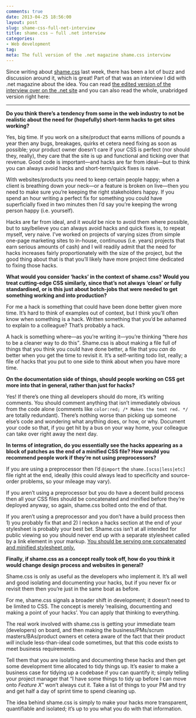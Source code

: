 ```yaml
---
comments: true
date: 2013-04-25 18:56:00
layout: post
slug: shame-css-full-net-interview
title: shame.css – full .net interview
categories:
- Web development
tag:
meta: The full version of the .net magazine shame.css interview
---
```


Since writing about [shame.css](http://csswizardry.com/2013/04/shame-css/) last
week, there has been a lot of buzz and discussion around it, which is great!
Part of that was an interview I did with .net magazine about the idea.  You can
read [the edited version of the interview over on the .net site](http://www.netmagazine.com/news/use-shamecss-house-css-hacks-says-dev-132699)
and you can also read the whole, unabridged version right here:

---

**Do you think there’s a tendency from some in the web industry to not be
realistic about the need for (hopefully) short-term hacks to get sites working?**

Yes, big time. If you work on a site/product that earns millions of pounds a year
then any bugs, breakages, quirks et cetera need fixing as soon as possible; your
product owner doesn’t care if your CSS is perfect (nor should they, really),
they care that the site is up and functional and ticking over that revenue. Good
code is important—and hacks are far from ideal—but to think you can always avoid
hacks and short-term/quick fixes is naive.

With websites/products you need to keep certain people happy; when a client is
breathing down your neck—or a feature is broken on live—then you need to make
sure you’re keeping the right stakeholders happy. If you spend an hour writing a
perfect fix for something you could have superficially fixed in two minutes then
I’d say you’re keeping the wrong person happy (i.e. yourself).

Hacks are far from ideal, and it _would_ be nice to avoid them where possible, but
to say/believe you can always avoid hacks and quick fixes is, to repeat myself,
very naive. I’ve worked on projects of varying sizes (from simple one-page
marketing sites to in-house, continuous (i.e. years) projects that earn serious
amounts of cash) and I will readily admit that the need for hacks increases
fairly proportionately with the size of the project, but the good thing about
that is that you’ll likely have more project time dedicated to fixing those hacks.

**What would you consider ‘hacks’ in the context of shame.css? Would you treat
cutting-edge CSS similarly, since that’s not always ‘clean’ or fully
standardised, or is this just about botch-jobs that were needed to get something
working and into production?**

For me a hack is something that could have been done better given more time.
It’s hard to think of examples out of context, but I think you’ll often know
when something is a hack. Written something that you’d be ashamed to explain to
a colleague? That’s probably a hack.

A hack is something where—as you’re writing it—you’re thinking <q>there _has_ to be
a cleaner way to do this</q>. Shame.css is about making a file full of things that
you think you could have done better, a file that you _can_ do better when you
get the time to revisit it. It’s a self-writing todo list, really; a file of
hacks that you put to one side to think about when you have more time.

**On the documentation side of things, should people working on CSS get more
into that in general, rather than just for hacks?**

Yes! If there’s one thing all developers should do more, it’s writing comments.
You should comment anything that isn’t immediately obvious from the code alone
(comments like `color:red; /* Makes the text red. */` are totally redundant).
There’s nothing worse than picking up someone else’s code and wondering what
anything does, or how, or why. Document your code so that, if you get hit by a
bus on your way home, your colleague can take over right away the next day.

**In terms of integration, do you essentially see the hacks appearing as a block
of patches as the end of a minified CSS file? How would you recommend people
work if they’re not using preprocessors?**

If you are using a preprocessor then I’d `@import` the `shame.[scss|less|etc]`
file right at the end, ideally (this could always lead to specificity and
source-order problems, so your mileage may vary).

If you aren’t using a preprocessor but you do have a decent build process then
all your CSS files should be concatenated and minified before they’re deployed
anyway, so again, shame.css bolted onto the end of that.

If you aren’t using a preprocessor and you don’t have a build process then 1)
you probably fix that and 2) I reckon a hacks section at the end of your
stylesheet is probably your best bet. Shame.css isn’t at all intended for public
viewing so you should never end up with a separate stylesheet called by a link
element in your markup. [You should be serving one concatenated and minified
stylesheet only.](http://csswizardry.com/2013/01/front-end-performance-for-web-designers-and-front-end-developers/#section:css-and-performance)

**Finally, if shame.css as a concept really took off, how do you think it would
change design process and websites in general?**

Shame.css is only as useful as the developers who implement it. It’s all well
and good isolating and documenting your hacks, but if you never fix or revisit
them then you’re just in the same boat as before.

For me, shame.css signals a broader shift in development; it doesn’t need to be
limited to CSS. The concept is merely ‘realising, documenting and making a point
of your hacks’. You can apply that thinking to everything.

The real work involved with shame.css is getting your immediate team
(developers) on board, and then making the business/PMs/scrum masters/BAs/product
owners et cetera aware of the fact that their product _will_ include less-than-ideal
code sometimes, but that this code exists to meet business requirements.

Tell them that you are isolating and documenting these hacks and then get some
development time allocated to tidy things up. It’s easier to make a business
case for tidying up a codebase if you can quantify it; simply telling your
project manager that <q>I have some things to tidy up before I can move onto
<i>Feature X</i></q> won’t always cut it. Take a list of things to your PM and try
and get half a day of sprint time to spend cleaning up.

The idea behind shame.css is simply to make your hacks more transparent,
quantifiable and isolated; it’s up to you what you do with that information.
